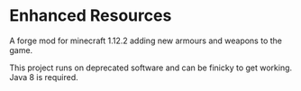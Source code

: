 # Enhanced Resources

A forge mod for minecraft 1.12.2 adding new armours and weapons to the game.

This project runs on deprecated software and can be finicky to get working. Java 8 is required.
